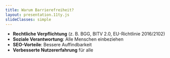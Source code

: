 ```yaml
---
title: Warum Barrierefreiheit?
layout: presentation.11ty.js
slideClasses: simple
---
```




- **Rechtliche Verpflichtung** (z. B. BGG, BITV 2.0, EU-Richtlinie 2016/2102)
- **Soziale Verantwortung**: Alle Menschen einbeziehen
- **SEO-Vorteile**: Bessere Auffindbarkeit
- **Verbesserte Nutzererfahrung** für alle